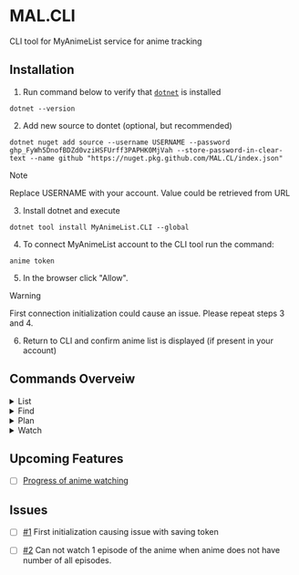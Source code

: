 # MAL.CLI
CLI tool for MyAnimeList service for anime tracking

## Installation

1. Run command below to verify that [`dotnet`](https://learn.microsoft.com/en-us/dotnet/core/install/) is installed
```console
dotnet --version
```
2. Add new source to dontet (optional, but recommended)
```console
dotnet nuget add source --username USERNAME --password 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 --store-password-in-clear-text --name github "https://nuget.pkg.github.com/MAL.CL/index.json" 
```
> [!NOTE]
> Replace USERNAME with your account. Value could be retrieved from URL
3. Install dotnet and execute
```console
dotnet tool install MyAnimeList.CLI --global
```
4. To connect MyAnimeList account to the CLI tool run the command:
```console
anime token
```
5. In the browser click "Allow".
> [!WARNING]
> First connection initialization could cause an issue. Please repeat steps 3 and 4.
6. Return to CLI and confirm anime list is displayed (if present in your account)

## Commands Overveiw

<details>
 <summary>List</summary>

 </br>
 
 ```console
  anime list <watching> [--limit=10]
 ```

* **_Parameters_**:
  * _limit_
    * Optional
    * Default value = 10
    * Defines maximum amount of the anime to return. Returns specified value or all animes if their quantity less than [limit]
  * _watching_
    * Optional
    * Defines if watching anime will be listed
  
**_Returns_**: all anime that are planed to be watched
  
**_Examples_**
 <details>
  <summary>Example 1</summary>

   </br>
  
   ```console
    anime list
   ```
    
   > 1. Ao no Exorcist
   > 2. Ao no Hako
   > 3. Baccano!
   > 4. Bastard!! Ankoku no Hakaishin: Jigoku no Chinkonka-hen
   > 5. Cowboy Bebop
   > 6. Darker than Black: Kuro no Keiyakusha
   > 7. Dungeon ni Deai wo Motomeru no wa Machigatteiru Darou ka
   > 8. Giji Harem
   > 9. Gokusen
   > 10. Hataage! Kemono Michi
      
</details>
      
   <details>
    <summary>Example 2</summary>

   </br>
   
   ```console
    anime list --limit=5
   ```
   > 1. Ao no Exorcist
   > 2. Ao no Hako
   > 3. Baccano!
   > 4. Bastard!! Ankoku no Hakaishin: Jigoku no Chinkonka-hen
   > 5. Cowboy Bebop
   </details>

  <details>
   <summary>Example 3</summary>

   </br>
   
   ```console
    anime list watching
   ```

   > 1. Sword of the Demon Hunter: Kijin Gentosho - 21 / 24
   > 2. Clevatess - 10 / 12
   > 3. Scooped Up by an S-Rank Adventurer! - 9 / 12
   > 4. New Saga - 9 / 12
   > 5. Betrothed to My Sister's Ex - 8 / 12
   > 6. The Water Magician - 8 / 12
   > 7. Tougen Anki - 8 / 0
   > 8. Apocalypse Bringer Mynoghra: World Conquest Starts with the Civilization of Ruin - 8 / 12
   > 9. The Rising of the Shield Hero Season 4 - 8 / 12
   > 10. Uglymug, Epicfighter - 8 / 12
   
  </details>
</details>

<details>
 <summary>Find</summary>

  </br>

  ```console
  anime find {searchString} [--limit=10]
  ```

* **_Parameters_**
   * searchString
     * Required
     * Search request / query for anime name
   * limit
     * Optional
     * Default value = 10
     * Defines maximum amount of the anime to return. Returns specified value or all animes if their quantity less than [limit]   

 **_Returns_** List of the anime fits search string with the [--limit] constrain

 **_Examples_**

 <details>
  <summary>Example 1</summary>

  ```console
   anime find "Atach Of Titan"
  ```

   > 1 16498 - Shingeki no Kyojin \
   > 2 25777 - Shingeki no Kyojin Season 2 \
   > 3 31374 - Shingeki! Kyojin Chuugakkou \
   > 4 35760 - Shingeki no Kyojin Season 3 \
   > 5 38524 - Shingeki no Kyojin Season 3 Part 2 \
   > 6 40028 - Shingeki no Kyojin: The Final Season \
   > 7 23775 - Shingeki no Kyojin Movie 1: Guren no Yumiya \
   > 8 36702 - Shingeki no Kyojin Season 2 Movie: Kakusei no Houkou \
   > 9 23777 - Shingeki no Kyojin Movie 2: Jiyuu no Tsubasa \
   > 10 18397 - Shingeki no Kyojin OVA

 </details>

 <details>
  <summary>Example 2</summary>

  ```console
   anime find "JuJutsu Kaizen" --limit=1
  ```
  > 1 40748 - Jujutsu Kaisen

 </details>
 
</details>

<details>
 <summary>Plan</summary>

 </br>
 
 ```console
  anime plan {animeID}
 ```

 * **_Parameters_**
   * animeID
     * required
     * Anime id stored in the MyAnimeList database
     * Could be retrieved from `find` endpoint
   
 **_Returns_**: Confirmation of the anime added to your list

 **_Examples_**

 <details>
  <summary>Example 1</summary>

  </br>

  ```console
   anime plan -1
  ```

  > There is no anime
 </details>

 <details>
  <summary>Example 2</summary>

  </br>

  ```console
   anime plan 123
  ```
  > Anime added to your list - Fushigi Yuugi

 </details>
 
</details>


<details>
 <summary>Watch</summary>

 </br>
 
 ``` console
  anime watch {animeId|animeName} [--eps]
 ```

  * **_Parameters_**
    * animeId
      * Required
      * Anime id stored in the MyAnimeList database
      * Could be retrieved from `find` endpoint
    * animeName
      * Required
      * Anime name phrase from MyAnimeList database
    * eps
      * Optional
      * Default = 1
      * Number of watched episodes
     
 **_Returns_**: Confirmation of the watched episodes

 **_Example_**

 <details>
  <summary>Example 1</summary>

  </br>
  
  ```console
   anime watch 123
  ```
  > You have watched  1 episodes of anime Fushigi Yuugi
 </details>

 <details>
  <summary>Example 2</summary>

  </br>

  ```console
  anime watch 123 --eps=5
  ```
  > You have watched  5 episodes of anime Fushigi Yuugi
 </details>
</details>

## Upcoming Features
- [ ] [Progress of anime watching](https://github.com/IhorMruchko/MAL.CLI/issues/3)

## Issues
- [ ] [#1] First initialization causing issue with saving token
- [ ] [#2] Can not watch 1 episode of the anime when anime does not have number of all episodes.


[#1]: https://github.com/IhorMruchko/MAL.CLI/issues/1
[#2]: https://github.com/IhorMruchko/MAL.CLI/issues/2 
